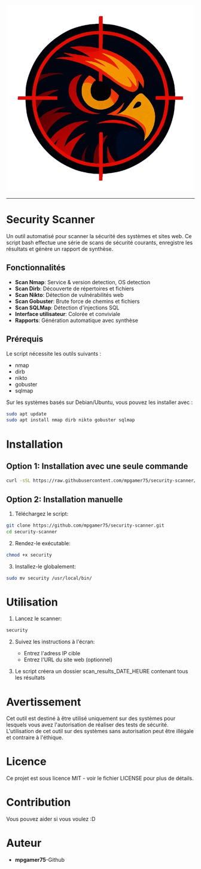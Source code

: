 <p align="center">
  <img src="images_readme/logo7.png" alt="Logo Security Scanner" style="background: transparent;">
</p>

_____________________________________________________________________________________________________

# Security Scanner

Un outil automatisé pour scanner la sécurité des systèmes et sites web. Ce script bash effectue une série de scans de sécurité courants, enregistre les résultats et génère un rapport de synthèse.

## Fonctionnalités

- **Scan Nmap**: Service & version detection, OS detection
- **Scan Dirb**: Découverte de répertoires et fichiers
- **Scan Nikto**: Détection de vulnérabilités web
- **Scan Gobuster**: Brute force de chemins et fichiers
- **Scan SQLMap**: Détection d'injections SQL
- **Interface utilisateur**: Colorée et conviviale
- **Rapports**: Génération automatique avec synthèse

## Prérequis

Le script nécessite les outils suivants :
- nmap
- dirb
- nikto
- gobuster
- sqlmap

Sur les systèmes basés sur Debian/Ubuntu, vous pouvez les installer avec :

```bash
sudo apt update
sudo apt install nmap dirb nikto gobuster sqlmap
```

# Installation 

## Option 1: Installation avec une seule commande 

```bash 
curl -sSL https://raw.githubusercontent.com/mpgamer75/security-scanner/main/install.sh | bash
```
## Option 2: Installation manuelle

1. Téléchargez le script: 

```bash
git clone https://github.com/mpgamer75/security-scanner.git
cd security-scanner
```
2. Rendez-le exécutable:

```bash
chmod +x security
```
3. Installez-le globalement: 
```bash
sudo mv security /usr/local/bin/
```

# Utilisation 

1. Lancez le scanner: 

```bash
security
```

2. Suivez les instructions à l'écran: 
    - Entrez l'adress IP cible
    - Entrez l'URL du site web (optionnel)

3. Le script créera un dossier scan_results_DATE_HEURE contenant tous les résultats

# Avertissement

Cet outil est destiné à être utilisé uniquement sur des systèmes pour lesquels vous avez l'autorisation de réaliser des tests de sécurité. L'utilisation de cet outil sur des systèmes sans autorisation peut être illégale et contraire à l'éthique.

# Licence 
Ce projet est sous licence MIT - voir le fichier LICENSE pour plus de détails.

# Contribution 
Vous pouvez aider si vous voulez :D 

# Auteur 
- **mpgamer75**-Github 